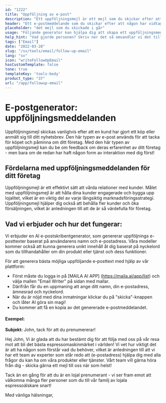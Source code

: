 ```yaml
---
id: "1222"
title: "Uppföljning av e-post"
description: "Ett uppföljningsmejl är ett mejl som du skickar efter att någon har vidtagit en åtgärd, t.ex. att prenumerera på ditt nyhetsbrev, ladda ner ett innehåll eller göra ett köp. Syftet med ett uppföljningsmejl är att bygga upp en relation med den person som vidtagit åtgärden och få dem att göra en annan åtgärd, t.ex. att besöka din webbplats, delta i ett evenemang eller göra ett nytt köp."
header: "Ett e-postmeddelande som du skickar efter att någon har vidtagit en åtgärd."
placeholder: "det mejl som du skickade i går"
usage: "Följande generator kan hjälpa dig att skapa ett uppföljningsmeddelande som är skräddarsytt för ditt varumärke."
help_hint: "Vad gjorde personen? Skriv ner det så omvandlar vi det till ett uppföljningsmeddelande."
tags: ["Email"]
date: "2022-03-28"
slug: "/sv/tools/email/follow-up-email"
lang: "sv"
icon: "writeFollowUpEmail"
hasCustomTemplate: false
tone: true
templateKey: 'tools-body'
product_type: "37"
url: "/app/followup-email"
---
```


# E-postgenerator: uppföljningsmeddelanden

Uppföljningsmejl skickas vanligtvis efter att en kund har gjort ett köp eller anmält sig till ditt nyhetsbrev. Den här typen av e-post används för att tacka för köpet och påminna om ditt företag. Med den här typen av uppföljningsmejl kan du be om feedback om deras erfarenhet av ditt företag - men bara om de redan har haft någon form av interaktion med dig först!


## Fördelarna med uppföljningsmeddelanden för ditt företag


Uppföljningsmejl är ett effektivt sätt att vårda relationer med kunder. Målet med uppföljningsmejl är att hålla dina kunder engagerade och bygga upp lojalitet, vilket är en viktig del av varje långsiktig marknadsföringsstrategi. Uppföljningsmejl hjälper dig också att behålla fler kunder och öka försäljningen, vilket är anledningen till att de är så värdefulla för företag.


## Vad vi erbjuder och hur det fungerar:


Vi erbjuder en AI e-postskribentgenerator, som genererar uppföljnings e-posttexter baserat på användarens namn och e-postadress. Våra modeller kommer också att kunna generera unikt innehåll åt dig baserat på nyckelord som du tillhandahåller om din produkt eller tjänst och dess funktioner.

För att generera bästa möjliga uppföljande e-posttext med hjälp av vår plattform:

- Först måste du logga in på [MAILA AI APP] (https://maila.ai/app/list) och välja mallen "Email Writer" på sidan med mallar.
- Därifrån får du en uppmaning att ange ditt namn, din e-postadress, ämnesrad och nyckelord.
- När du är nöjd med dina inmatningar klickar du på "skicka"-knappen och låter AI göra sin magi!
- Du kommer att få en kopia av det genererade e-postmeddelandet.


#### Exempel:


**Subjekt:** John, tack för att du prenumererar! 

Hej John, 
Vi är glada att du har bestämt dig för att följa med oss på vår resa mot att bli det bästa espressomaskinmärket i världen! Vi vet hur viktigt det är att ha någon som förstår vad du behöver, vilket är anledningen till att vi har ett team av experter som står redo att (e-postadress) hjälpa dig med alla frågor du kan ha om våra produkter eller tjänster. Vårt team vill gärna höra från dig - skicka gärna ett mejl till oss när som helst!


Tack än en gång för att du är en lojal prenumerant - vi ser fram emot att välkomna många fler personer som du till vår familj av lojala espressoälskare snart!

Med vänliga hälsningar, 